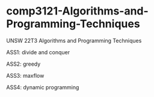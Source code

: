 # comp3121-Algorithms-and-Programming-Techniques
UNSW 22T3 Algorithms and Programming Techniques

ASS1: divide and conquer

ASS2: greedy

ASS3: maxflow

ASS4: dynamic programming
